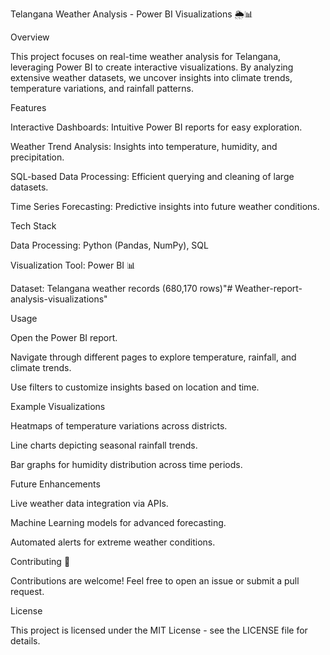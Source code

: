 Telangana Weather Analysis - Power BI Visualizations 🌦📊

Overview

This project focuses on real-time weather analysis for Telangana, leveraging Power BI to create interactive visualizations. By analyzing extensive weather datasets, we uncover insights into climate trends, temperature variations, and rainfall patterns.

Features

Interactive Dashboards: Intuitive Power BI reports for easy exploration.

Weather Trend Analysis: Insights into temperature, humidity, and precipitation.

SQL-based Data Processing: Efficient querying and cleaning of large datasets.

Time Series Forecasting: Predictive insights into future weather conditions.

Tech Stack

Data Processing: Python (Pandas, NumPy), SQL

Visualization Tool: Power BI 📊

Dataset: Telangana weather records (680,170 rows)"# Weather-report-analysis-visualizations" 

Usage

Open the Power BI report.

Navigate through different pages to explore temperature, rainfall, and climate trends.

Use filters to customize insights based on location and time.

Example Visualizations

Heatmaps of temperature variations across districts.

Line charts depicting seasonal rainfall trends.

Bar graphs for humidity distribution across time periods.

Future Enhancements

Live weather data integration via APIs.

Machine Learning models for advanced forecasting.

Automated alerts for extreme weather conditions.

Contributing 🤝

Contributions are welcome! Feel free to open an issue or submit a pull request.

License

This project is licensed under the MIT License - see the LICENSE file for details.
